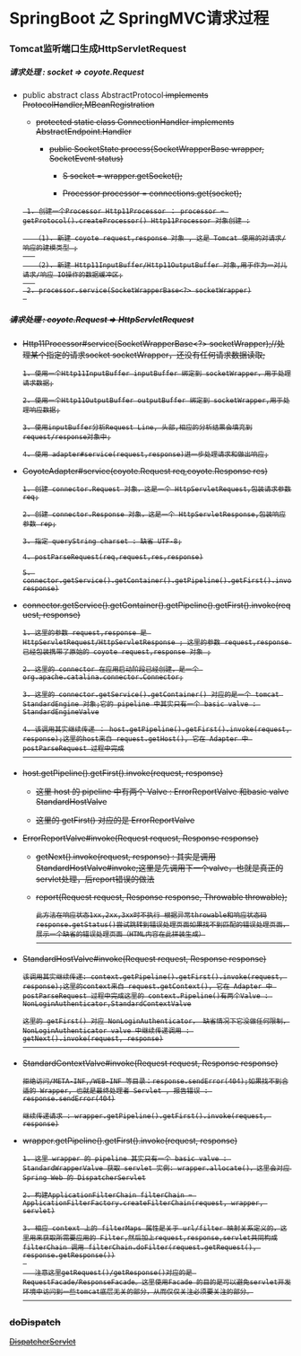# SpringBoot 之 SpringMVC请求过程

### Tomcat监听端口生成HttpServletRequest

##### 请求处理 : socket => coyote.Request

- public abstract class AbstractProtocol<S> implements ProtocolHandler,MBeanRegistration

  - protected static class ConnectionHandler<S> implements AbstractEndpoint.Handler<S>
  
    - public SocketState process(SocketWrapperBase<S> wrapper, SocketEvent status)
    
      - S socket = wrapper.getSocket();
    
      - Processor processor = connections.get(socket);
      
  ```
   1. 创建一个Processor Http11Processor ： processor = getProtocol().createProcessor() Http11Processor 对象创建 :

     （1). 新建 coyote request,response 对象 , 这是 Tomcat 使用的对请求/响应的建模类型 ;
     
     （2). 新建 Http11InputBuffer/Http11OutputBuffer 对象,用于作为一对儿请求/响应 IO操作的数据缓冲区;
     
   2. processor.service(SocketWrapperBase<?> socketWrapper)
   
  ```
  
##### 请求处理 : coyote.Request => HttpServletRequest

- Http11Processor#service(SocketWrapperBase<?> socketWrapper);//处理某个指定的请求socket socketWrapper，还没有任何请求数据读取;
                                                                
  ```
  1. 使用一个Http11InputBuffer inputBuffer 绑定到 socketWrapper，用于处理请求数据;
  
  2. 使用一个Http11OutputBuffer outputBuffer 绑定到 socketWrapper,用于处理响应数据;
  
  3. 使用inputBuffer分析Request Line, 头部,相应的分析结果会填充到request/response对象中;
  
  4. 使用 adapter#service(request,response)进一步处理请求和做出响应;

  ```
- CoyoteAdapter#service(coyote.Request req,coyote.Response res)
  
  ```
  1. 创建 connector.Request 对象，这是一个 HttpServletRequest,包装请求参数 req;
  
  2. 创建 connector.Response 对象，这是一个 HttpServletResponse,包装响应参数 rep;
  
  3. 指定 queryString charset : 缺省 UTF-8;
  
  4. postParseRequest(req,request,res,response)
  
  5. connector.getService().getContainer().getPipeline().getFirst().invoke(request, response)
  
  ```
  
- connector.getService().getContainer().getPipeline().getFirst().invoke(request, response)
  
  ```
  1. 这里的参数 request,response 是 HttpServletRequest/HttpServletResponse ; 这里的参数 request,response 已经包装携带了原始的 coyote request,response 对象 ;

  2. 这里的 connector 在应用启动阶段已经创建，是一个 org.apache.catalina.connector.Connector;
  
  3. 这里的 connector.getService().getContainer() 对应的是一个 tomcat StandardEngine 对象;它的 pipeline 中其实只有一个 basic valve : StandardEngineValve

  4. 该调用其实继续传递 ： host.getPipeline().getFirst().invoke(request, response);这里的host来自 request.getHost(), 它在 Adapter 中 postParseRequest 过程中完成
                                                                        
  ```
  
- host.getPipeline().getFirst().invoke(request, response)
  
  - 这里 host 的 pipeline 中有两个 Valve : ErrorReportValve 和basic valve StandardHostValve
  
  - 这里的 getFirst() 对应的是 ErrorReportValve
  
- ErrorReportValve#invoke(Request request, Response response)

  - getNext().invoke(request, response) : 其实是调用 StandardHostValve#invoke;这里是先调用下一个valve，也就是真正的servlet处理，后report错误的做法

  - report(Request request, Response response, Throwable throwable);
  
    ```
    此方法在响应状态1xx,2xx,3xx时不执行 根据异常throwable和响应状态码response.getStatus()尝试跳转到错误处理页面如果找不到匹配的错误处理页面，展示一个缺省的错误处理页面（HTML内容在此拼装生成）
                                                                              
    ```
- StandardHostValve#invoke(Request request, Response response)

  ```
  该调用其实继续传递: context.getPipeline().getFirst().invoke(request, response);这里的context来自 request.getContext(), 它在 Adapter 中 postParseRequest 过程中完成这里的 context.Pipeline()有两个Valve : NonLoginAuthenticator,StandardContextValve
  
  这里的 getFirst() 对应 NonLoginAuthenticator， 缺省情况下它没做任何限制，NonLoginAuthenticator valve 中继续传递调用 : getNext().invoke(request, response)
                                                        

  ```
  
- StandardContextValve#invoke(Request request, Response response)
  
  ```
  拒绝访问/META-INF,/WEB-INF 等目录：response.sendError(404);如果找不到合适的 Wrapper, 也就是最终处理者 Servlet , 报告错误 : response.sendError(404)
  
  继续传递请求 : wrapper.getPipeline().getFirst().invoke(request, response)

  ```

- wrapper.getPipeline().getFirst().invoke(request, response)
  
  ```
  1. 这里 wrapper 的 pipeline 其实只有一个 basic valve : StandardWrapperValve 获取 servlet 实例: wrapper.allocate()，这里会对应 Spring Web 的 DispatcherServlet

  2. 构建ApplicationFilterChain filterChain = ApplicationFilterFactory.createFilterChain(request, wrapper, servlet)
  
  3. 相应 context 上的 filterMaps 属性是关于 url/filter 映射关系定义的，这里用来获取所需要应用的 Filter,然后加上request,response,servlet共同构成filterChain 调用 filterChain.doFilter(request.getRequest(), response.getResponse())
   
     注意这里getRequest()/getResponse()对应的是 RequestFacade/ResponseFacade。这里使用Facade 的目的是可以避免servlet开发环境中访问到一些tomcat底层无关的部分，从而仅仅关注必须要关注的部分。
                                                                                

  ```

### doDispatch

[DispatcherServlet](SpringMVC源码解析之DispatcherServlet.md)



